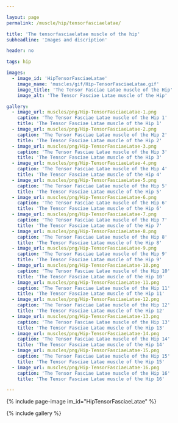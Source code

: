 ```yaml
---

layout: page
permalink: /muscle/hip/tensorfasciaelatae/

title: 'The tensorfasciaelatae muscle of the hip'
subheadline: 'Images and discription'

header: no

tags: hip

images:
  - image_id: 'HipTensorFasciaeLatae'
    image_name: 'muscles/gif/Hip-TensorFasciaeLatae.gif'
    image_title: 'The Tensor Fasciae Latae muscle of the Hip'
    image_alt: 'The Tensor Fasciae Latae muscle of the Hip' 

gallery:
  - image_url: muscles/png/Hip-TensorFasciaeLatae-1.png
    caption: 'The Tensor Fasciae Latae muscle of the Hip 1'
    title: 'The Tensor Fasciae Latae muscle of the Hip 1'
  - image_url: muscles/png/Hip-TensorFasciaeLatae-2.png
    caption: 'The Tensor Fasciae Latae muscle of the Hip 2'
    title: 'The Tensor Fasciae Latae muscle of the Hip 2'
  - image_url: muscles/png/Hip-TensorFasciaeLatae-3.png
    caption: 'The Tensor Fasciae Latae muscle of the Hip 3'
    title: 'The Tensor Fasciae Latae muscle of the Hip 3'
  - image_url: muscles/png/Hip-TensorFasciaeLatae-4.png
    caption: 'The Tensor Fasciae Latae muscle of the Hip 4'
    title: 'The Tensor Fasciae Latae muscle of the Hip 4'
  - image_url: muscles/png/Hip-TensorFasciaeLatae-5.png
    caption: 'The Tensor Fasciae Latae muscle of the Hip 5'
    title: 'The Tensor Fasciae Latae muscle of the Hip 5'
  - image_url: muscles/png/Hip-TensorFasciaeLatae-6.png
    caption: 'The Tensor Fasciae Latae muscle of the Hip 6'
    title: 'The Tensor Fasciae Latae muscle of the Hip 6'
  - image_url: muscles/png/Hip-TensorFasciaeLatae-7.png
    caption: 'The Tensor Fasciae Latae muscle of the Hip 7'
    title: 'The Tensor Fasciae Latae muscle of the Hip 7'
  - image_url: muscles/png/Hip-TensorFasciaeLatae-8.png
    caption: 'The Tensor Fasciae Latae muscle of the Hip 8'
    title: 'The Tensor Fasciae Latae muscle of the Hip 8'
  - image_url: muscles/png/Hip-TensorFasciaeLatae-9.png
    caption: 'The Tensor Fasciae Latae muscle of the Hip 9'
    title: 'The Tensor Fasciae Latae muscle of the Hip 9'
  - image_url: muscles/png/Hip-TensorFasciaeLatae-10.png
    caption: 'The Tensor Fasciae Latae muscle of the Hip 10'
    title: 'The Tensor Fasciae Latae muscle of the Hip 10'
  - image_url: muscles/png/Hip-TensorFasciaeLatae-11.png
    caption: 'The Tensor Fasciae Latae muscle of the Hip 11'
    title: 'The Tensor Fasciae Latae muscle of the Hip 11'
  - image_url: muscles/png/Hip-TensorFasciaeLatae-12.png
    caption: 'The Tensor Fasciae Latae muscle of the Hip 12'
    title: 'The Tensor Fasciae Latae muscle of the Hip 12'
  - image_url: muscles/png/Hip-TensorFasciaeLatae-13.png
    caption: 'The Tensor Fasciae Latae muscle of the Hip 13'
    title: 'The Tensor Fasciae Latae muscle of the Hip 13'
  - image_url: muscles/png/Hip-TensorFasciaeLatae-14.png
    caption: 'The Tensor Fasciae Latae muscle of the Hip 14'
    title: 'The Tensor Fasciae Latae muscle of the Hip 14'
  - image_url: muscles/png/Hip-TensorFasciaeLatae-15.png
    caption: 'The Tensor Fasciae Latae muscle of the Hip 15'
    title: 'The Tensor Fasciae Latae muscle of the Hip 15'
  - image_url: muscles/png/Hip-TensorFasciaeLatae-16.png
    caption: 'The Tensor Fasciae Latae muscle of the Hip 16'
    title: 'The Tensor Fasciae Latae muscle of the Hip 16'

---
```


{% include page-image im_id="HipTensorFasciaeLatae" %}

{% include gallery %}